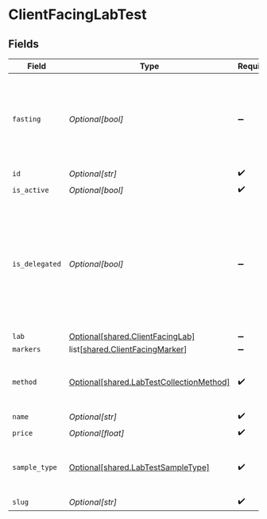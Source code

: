 # ClientFacingLabTest


## Fields

| Field                                                                                                                  | Type                                                                                                                   | Required                                                                                                               | Description                                                                                                            |
| ---------------------------------------------------------------------------------------------------------------------- | ---------------------------------------------------------------------------------------------------------------------- | ---------------------------------------------------------------------------------------------------------------------- | ---------------------------------------------------------------------------------------------------------------------- |
| `fasting`                                                                                                              | *Optional[bool]*                                                                                                       | :heavy_minus_sign:                                                                                                     | Defines whether a lab test requires fasting. Only available for Labcorp.                                               |
| `id`                                                                                                                   | *Optional[str]*                                                                                                        | :heavy_check_mark:                                                                                                     | N/A                                                                                                                    |
| `is_active`                                                                                                            | *Optional[bool]*                                                                                                       | :heavy_check_mark:                                                                                                     | N/A                                                                                                                    |
| `is_delegated`                                                                                                         | *Optional[bool]*                                                                                                       | :heavy_minus_sign:                                                                                                     | Denotes whether a lab test requires using non-Vital physician networks. If it does then it's delegated - no otherwise. |
| `lab`                                                                                                                  | [Optional[shared.ClientFacingLab]](undefined/models/shared/clientfacinglab.md)                                         | :heavy_minus_sign:                                                                                                     | N/A                                                                                                                    |
| `markers`                                                                                                              | list[[shared.ClientFacingMarker](undefined/models/shared/clientfacingmarker.md)]                                       | :heavy_minus_sign:                                                                                                     | N/A                                                                                                                    |
| `method`                                                                                                               | [Optional[shared.LabTestCollectionMethod]](undefined/models/shared/labtestcollectionmethod.md)                         | :heavy_check_mark:                                                                                                     | The method used to perform a lab test.                                                                                 |
| `name`                                                                                                                 | *Optional[str]*                                                                                                        | :heavy_check_mark:                                                                                                     | N/A                                                                                                                    |
| `price`                                                                                                                | *Optional[float]*                                                                                                      | :heavy_check_mark:                                                                                                     | N/A                                                                                                                    |
| `sample_type`                                                                                                          | [Optional[shared.LabTestSampleType]](undefined/models/shared/labtestsampletype.md)                                     | :heavy_check_mark:                                                                                                     | The type of sample used to perform a lab test.                                                                         |
| `slug`                                                                                                                 | *Optional[str]*                                                                                                        | :heavy_check_mark:                                                                                                     | N/A                                                                                                                    |